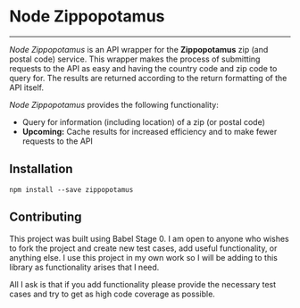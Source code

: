 # Node Zippopotamus
---

*Node Zippopotamus* is an API wrapper for the **Zippopotamus** zip (and postal code) service.  This wrapper makes the process of submitting requests to the API as easy and having the country code and zip code to query for.  The results are returned according to the return formatting of the API itself.

*Node Zippopotamus* provides the following functionality:

- Query for information (including location) of a zip (or postal code)
- **Upcoming:** Cache results for increased efficiency and to make fewer requests to the API

## Installation

```npm install --save zippopotamus```

## Contributing

This project was built using Babel Stage 0. I am open to anyone who wishes to fork the project and create new test cases, add useful functionality, or anything else. I use this project in my own work so I will be adding to this library as functionality arises that I need.

All I ask is that if you add functionality please provide the necessary test cases and try to get as high code coverage as possible.